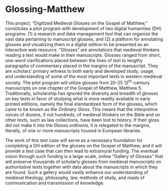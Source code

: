 # Glossing-Matthew
This project, “Digitized Medieval Glosses on the Gospel of Matthew,” constitutes a pilot program with development of two digital humanities (DH) programs: (1) a research and data-management tool that can organize the vast data pertaining to manuscript glosses, and (2) a platform for annotating glosses and visualizing them in a digital edition to be presented as an interactive web resource. “Glosses” are annotations that medieval thinkers reading a text would make in their manuscripts. Glosses ranged from short, one-word clarifications placed between the lines of text to lengthy paragraphs of commentary placed in the margins of the manuscript. They are scholars’ primary witness to both early and developed study, usage, and understanding of some of the most important texts in western medieval society. The pilot program will utilize glosses from 20-25 12<sup>th</sup>-century manuscripts on one chapter of the Gospel of Matthew, Matthew 5. Traditionally, scholarship has ignored the diversity and breadth of glosses on key texts in favor of studying what is more readily available in early printed editions, namely the final standardized form of the glosses, which came to be known as the *Ordinary Gloss*. This means that the interpretive voices of dozens, if not hundreds, of medieval thinkers on the Bible and on other texts, such as law collections, have been lost to history. If their gloss did not make it into the *Glossa ordinaria*, it is relegated to the margins, literally, of one or more manuscripts housed in European libraries.

The work of this test case will serve as a necessary foundation for completing a DH edition of the glosses on the Gospel of Matthew, and it will provide a test case that can then lead to extramural funding. The eventual vision through such funding is a large-scale, online “Gallery of Glosses” that will preserve thousands of scholarly glosses from medieval manuscripts on authoritative texts together with data about the manuscripts in which they are found. Such a gallery would vastly enhance our understanding of medieval theology, philosophy, law, methods of study, and roads of communication and transmission of knowledge.
